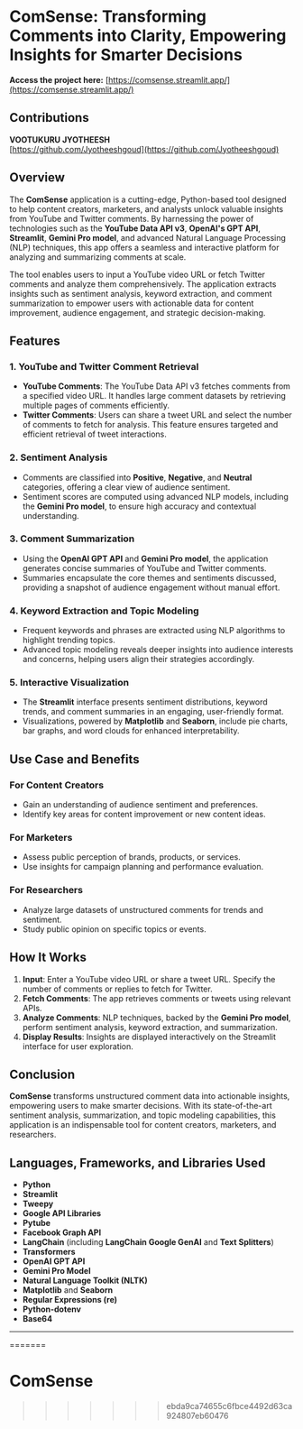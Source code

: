 


# ComSense: Transforming Comments into Clarity, Empowering Insights for Smarter Decisions  

**Access the project here:** [https://comsense.streamlit.app/](https://comsense.streamlit.app/)  

## Contributions  

**VOOTUKURU JYOTHEESH**  
[https://github.com/Jyotheeshgoud](https://github.com/Jyotheeshgoud)  

## Overview  

The **ComSense** application is a cutting-edge, Python-based tool designed to help content creators, marketers, and analysts unlock valuable insights from YouTube and Twitter comments. By harnessing the power of technologies such as the **YouTube Data API v3**, **OpenAI's GPT API**, **Streamlit**, **Gemini Pro model**, and advanced Natural Language Processing (NLP) techniques, this app offers a seamless and interactive platform for analyzing and summarizing comments at scale.  

The tool enables users to input a YouTube video URL or fetch Twitter comments and analyze them comprehensively. The application extracts insights such as sentiment analysis, keyword extraction, and comment summarization to empower users with actionable data for content improvement, audience engagement, and strategic decision-making.  

## Features  

### 1. **YouTube and Twitter Comment Retrieval**  
   - **YouTube Comments**: The YouTube Data API v3 fetches comments from a specified video URL. It handles large comment datasets by retrieving multiple pages of comments efficiently.  
   - **Twitter Comments**: Users can share a tweet URL and select the number of comments to fetch for analysis. This feature ensures targeted and efficient retrieval of tweet interactions.  

### 2. **Sentiment Analysis**  
   - Comments are classified into **Positive**, **Negative**, and **Neutral** categories, offering a clear view of audience sentiment.  
   - Sentiment scores are computed using advanced NLP models, including the **Gemini Pro model**, to ensure high accuracy and contextual understanding.  

### 3. **Comment Summarization**  
   - Using the **OpenAI GPT API** and **Gemini Pro model**, the application generates concise summaries of YouTube and Twitter comments.  
   - Summaries encapsulate the core themes and sentiments discussed, providing a snapshot of audience engagement without manual effort.  

### 4. **Keyword Extraction and Topic Modeling**  
   - Frequent keywords and phrases are extracted using NLP algorithms to highlight trending topics.  
   - Advanced topic modeling reveals deeper insights into audience interests and concerns, helping users align their strategies accordingly.  

### 5. **Interactive Visualization**  
   - The **Streamlit** interface presents sentiment distributions, keyword trends, and comment summaries in an engaging, user-friendly format.  
   - Visualizations, powered by **Matplotlib** and **Seaborn**, include pie charts, bar graphs, and word clouds for enhanced interpretability.  

## Use Case and Benefits  

### **For Content Creators**  
- Gain an understanding of audience sentiment and preferences.  
- Identify key areas for content improvement or new content ideas.  

### **For Marketers**  
- Assess public perception of brands, products, or services.  
- Use insights for campaign planning and performance evaluation.  

### **For Researchers**  
- Analyze large datasets of unstructured comments for trends and sentiment.  
- Study public opinion on specific topics or events.  

## How It Works  

1. **Input**: Enter a YouTube video URL or share a tweet URL. Specify the number of comments or replies to fetch for Twitter.  
2. **Fetch Comments**: The app retrieves comments or tweets using relevant APIs.  
3. **Analyze Comments**: NLP techniques, backed by the **Gemini Pro model**, perform sentiment analysis, keyword extraction, and summarization.  
4. **Display Results**: Insights are displayed interactively on the Streamlit interface for user exploration.  

## Conclusion  

**ComSense** transforms unstructured comment data into actionable insights, empowering users to make smarter decisions. With its state-of-the-art sentiment analysis, summarization, and topic modeling capabilities, this application is an indispensable tool for content creators, marketers, and researchers.  


## Languages, Frameworks, and Libraries Used  

- **Python**  
- **Streamlit**  
- **Tweepy**  
- **Google API Libraries**  
- **Pytube**  
- **Facebook Graph API**  
- **LangChain** (including **LangChain Google GenAI** and **Text Splitters**)  
- **Transformers**  
- **OpenAI GPT API**  
- **Gemini Pro Model**  
- **Natural Language Toolkit (NLTK)**  
- **Matplotlib** and **Seaborn**  
- **Regular Expressions (re)**  
- **Python-dotenv**  
- **Base64**

---  
=======
# ComSense
>>>>>>> ebda9ca74655c6fbce4492d63ca924807eb60476

